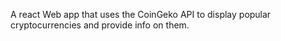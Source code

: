 A react Web app that uses the CoinGeko API to display popular cryptocurrencies and provide info on them.
